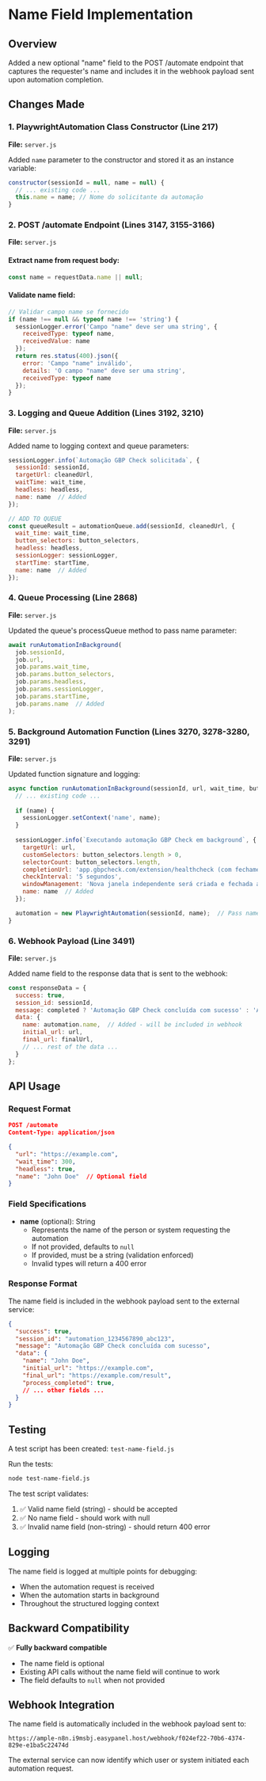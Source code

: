 # Name Field Implementation

## Overview
Added a new optional "name" field to the POST /automate endpoint that captures the requester's name and includes it in the webhook payload sent upon automation completion.

## Changes Made

### 1. PlaywrightAutomation Class Constructor (Line 217)
**File:** `server.js`

Added `name` parameter to the constructor and stored it as an instance variable:

```javascript
constructor(sessionId = null, name = null) {
  // ... existing code ...
  this.name = name; // Nome do solicitante da automação
}
```

### 2. POST /automate Endpoint (Lines 3147, 3155-3166)
**File:** `server.js`

#### Extract name from request body:
```javascript
const name = requestData.name || null;
```

#### Validate name field:
```javascript
// Validar campo name se fornecido
if (name !== null && typeof name !== 'string') {
  sessionLogger.error('Campo "name" deve ser uma string', {
    receivedType: typeof name,
    receivedValue: name
  });
  return res.status(400).json({
    error: 'Campo "name" inválido',
    details: 'O campo "name" deve ser uma string',
    receivedType: typeof name
  });
}
```

### 3. Logging and Queue Addition (Lines 3192, 3210)
**File:** `server.js`

Added name to logging context and queue parameters:

```javascript
sessionLogger.info(`Automação GBP Check solicitada`, {
  sessionId: sessionId,
  targetUrl: cleanedUrl,
  waitTime: wait_time,
  headless: headless,
  name: name  // Added
});

// ADD TO QUEUE
const queueResult = automationQueue.add(sessionId, cleanedUrl, {
  wait_time: wait_time,
  button_selectors: button_selectors,
  headless: headless,
  sessionLogger: sessionLogger,
  startTime: startTime,
  name: name  // Added
});
```

### 4. Queue Processing (Line 2868)
**File:** `server.js`

Updated the queue's processQueue method to pass name parameter:

```javascript
await runAutomationInBackground(
  job.sessionId,
  job.url,
  job.params.wait_time,
  job.params.button_selectors,
  job.params.headless,
  job.params.sessionLogger,
  job.params.startTime,
  job.params.name  // Added
);
```

### 5. Background Automation Function (Lines 3270, 3278-3280, 3291)
**File:** `server.js`

Updated function signature and logging:

```javascript
async function runAutomationInBackground(sessionId, url, wait_time, button_selectors, headless, sessionLogger, startTime, name = null) {
  // ... existing code ...
  
  if (name) {
    sessionLogger.setContext('name', name);
  }
  
  sessionLogger.info(`Executando automação GBP Check em background`, {
    targetUrl: url,
    customSelectors: button_selectors.length > 0,
    selectorCount: button_selectors.length,
    completionUrl: 'app.gbpcheck.com/extension/healthcheck (com fechamento automático)',
    checkInterval: '5 segundos',
    windowManagement: 'Nova janela independente será criada e fechada automaticamente',
    name: name  // Added
  });

  automation = new PlaywrightAutomation(sessionId, name);  // Pass name to constructor
}
```

### 6. Webhook Payload (Line 3491)
**File:** `server.js`

Added name field to the response data that is sent to the webhook:

```javascript
const responseData = {
  success: true,
  session_id: sessionId,
  message: completed ? 'Automação GBP Check concluída com sucesso' : 'Automação GBP Check finalizada (timeout atingido)',
  data: {
    name: automation.name,  // Added - will be included in webhook
    initial_url: url,
    final_url: finalUrl,
    // ... rest of the data ...
  }
};
```

## API Usage

### Request Format

```json
POST /automate
Content-Type: application/json

{
  "url": "https://example.com",
  "wait_time": 300,
  "headless": true,
  "name": "John Doe"  // Optional field
}
```

### Field Specifications

- **name** (optional): String
  - Represents the name of the person or system requesting the automation
  - If not provided, defaults to `null`
  - If provided, must be a string (validation enforced)
  - Invalid types will return a 400 error

### Response Format

The name field is included in the webhook payload sent to the external service:

```json
{
  "success": true,
  "session_id": "automation_1234567890_abc123",
  "message": "Automação GBP Check concluída com sucesso",
  "data": {
    "name": "John Doe",
    "initial_url": "https://example.com",
    "final_url": "https://example.com/result",
    "process_completed": true,
    // ... other fields ...
  }
}
```

## Testing

A test script has been created: `test-name-field.js`

Run the tests:
```bash
node test-name-field.js
```

The test script validates:
1. ✅ Valid name field (string) - should be accepted
2. ✅ No name field - should work with null
3. ✅ Invalid name field (non-string) - should return 400 error

## Logging

The name field is logged at multiple points for debugging:
- When the automation request is received
- When the automation starts in background
- Throughout the structured logging context

## Backward Compatibility

✅ **Fully backward compatible**
- The name field is optional
- Existing API calls without the name field will continue to work
- The field defaults to `null` when not provided

## Webhook Integration

The name field is automatically included in the webhook payload sent to:
```
https://ample-n8n.i9msbj.easypanel.host/webhook/f024ef22-70b6-4374-829e-e1ba5c22474d
```

The external service can now identify which user or system initiated each automation request.

